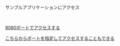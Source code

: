 
サンプルアプリケーションにアクセス

<br>


[8080ポートでアクセスする]({{TRAFFIC_HOST1_8080}}/home)

[こちらからポートを指定してアクセスすることもできる]({{TRAFFIC_SELECTOR}})